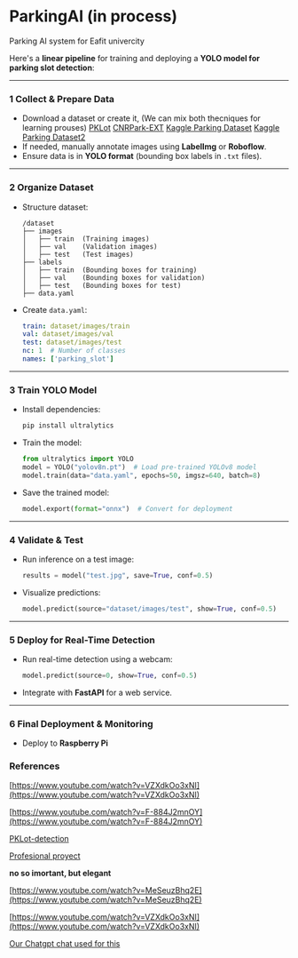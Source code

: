 # ParkingAI (in process)
Parking AI system for Eafit univercity

Here's a **linear pipeline** for training and deploying a **YOLO model for parking slot detection**:

---

### **1️ Collect & Prepare Data**
   - Download a dataset or create it, (We can mix both thecniques for learning prouses)
   [PKLot](https://public.roboflow.com/object-detection/pklot)
   [CNRPark-EXT](http://cnrpark.it/)
   [Kaggle Parking Dataset](https://www.kaggle.com/datasets/ammarnassanalhajali/pklot-dataset)
   [Kaggle Parking Dataset2](https://www.kaggle.com/datasets/blanderbuss/parking-lot-dataset)
   - If needed, manually annotate images using **LabelImg** or **Roboflow**.
   - Ensure data is in **YOLO format** (bounding box labels in `.txt` files).

---

### **2️ Organize Dataset**
   - Structure dataset:
     ```
     /dataset
     ├── images
     │   ├── train  (Training images)
     │   ├── val    (Validation images)
     │   ├── test   (Test images)
     ├── labels
     │   ├── train  (Bounding boxes for training)
     │   ├── val    (Bounding boxes for validation)
     │   ├── test   (Bounding boxes for test)
     ├── data.yaml
     ```
   - Create `data.yaml`:
     ```yaml
     train: dataset/images/train
     val: dataset/images/val
     test: dataset/images/test
     nc: 1  # Number of classes
     names: ['parking_slot']
     ```

---

### **3️ Train YOLO Model**
   - Install dependencies:
     ```bash
     pip install ultralytics
     ```
   - Train the model:
     ```python
     from ultralytics import YOLO
     model = YOLO("yolov8n.pt")  # Load pre-trained YOLOv8 model
     model.train(data="data.yaml", epochs=50, imgsz=640, batch=8)
     ```
   - Save the trained model:
     ```python
     model.export(format="onnx")  # Convert for deployment
     ```

---

### **4️ Validate & Test**
   - Run inference on a test image:
     ```python
     results = model("test.jpg", save=True, conf=0.5)
     ```
   - Visualize predictions:
     ```python
     model.predict(source="dataset/images/test", show=True, conf=0.5)
     ```

---

### **5️ Deploy for Real-Time Detection**
   - Run real-time detection using a webcam:
     ```python
     model.predict(source=0, show=True, conf=0.5)
     ```
   - Integrate with **FastAPI** for a web service.

---

### **6 Final Deployment & Monitoring**
   - Deploy to **Raspberry Pi**




### References

[https://www.youtube.com/watch?v=VZXdkOo3xNI](https://www.youtube.com/watch?v=VZXdkOo3xNI)

[https://www.youtube.com/watch?v=F-884J2mnOY](https://www.youtube.com/watch?v=F-884J2mnOY)

[PKLot-detection](https://github.com/Mu3llr/PKLot-detection)

[Profesional proyect](https://github.com/DeepParking/DeepParking)

**no so imortant, but elegant**

[https://www.youtube.com/watch?v=MeSeuzBhq2E](https://www.youtube.com/watch?v=MeSeuzBhq2E)

[https://www.youtube.com/watch?v=VZXdkOo3xNI](https://www.youtube.com/watch?v=VZXdkOo3xNI)

[Our Chatgpt chat used for this](https://chatgpt.com/c/679a3621-0ecc-800b-ac2e-3420f235bbbc)